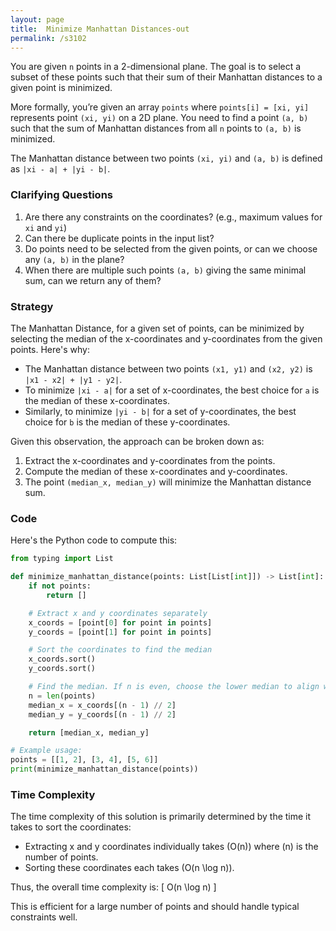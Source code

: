 ```yaml
---
layout: page
title:  Minimize Manhattan Distances-out
permalink: /s3102
---
```


You are given `n` points in a 2-dimensional plane. The goal is to select a subset of these points such that their sum of their Manhattan distances to a given point is minimized.

More formally, you’re given an array `points` where `points[i] = [xi, yi]` represents point `(xi, yi)` on a 2D plane. You need to find a point `(a, b)` such that the sum of Manhattan distances from all `n` points to `(a, b)` is minimized.

The Manhattan distance between two points `(xi, yi)` and `(a, b)` is defined as `|xi - a| + |yi - b|`.

### Clarifying Questions

1. Are there any constraints on the coordinates? (e.g., maximum values for `xi` and `yi`)
2. Can there be duplicate points in the input list?
3. Do points need to be selected from the given points, or can we choose any `(a, b)` in the plane?
4. When there are multiple such points `(a, b)` giving the same minimal sum, can we return any of them?

### Strategy

The Manhattan Distance, for a given set of points, can be minimized by selecting the median of the x-coordinates and y-coordinates from the given points. Here's why:

- The Manhattan distance between two points `(x1, y1)` and `(x2, y2)` is `|x1 - x2| + |y1 - y2|`.
- To minimize `|xi - a|` for a set of x-coordinates, the best choice for `a` is the median of these x-coordinates.
- Similarly, to minimize `|yi - b|` for a set of y-coordinates, the best choice for `b` is the median of these y-coordinates.

Given this observation, the approach can be broken down as:
1. Extract the x-coordinates and y-coordinates from the points.
2. Compute the median of these x-coordinates and y-coordinates.
3. The point `(median_x, median_y)` will minimize the Manhattan distance sum.

### Code

Here's the Python code to compute this:

```python
from typing import List

def minimize_manhattan_distance(points: List[List[int]]) -> List[int]:
    if not points:
        return []

    # Extract x and y coordinates separately
    x_coords = [point[0] for point in points]
    y_coords = [point[1] for point in points]

    # Sort the coordinates to find the median
    x_coords.sort()
    y_coords.sort()

    # Find the median. If n is even, choose the lower median to align with problem requirements.
    n = len(points)
    median_x = x_coords[(n - 1) // 2]
    median_y = y_coords[(n - 1) // 2]

    return [median_x, median_y]

# Example usage:
points = [[1, 2], [3, 4], [5, 6]]
print(minimize_manhattan_distance(points))
```

### Time Complexity

The time complexity of this solution is primarily determined by the time it takes to sort the coordinates:
- Extracting x and y coordinates individually takes \(O(n)\) where \(n\) is the number of points.
- Sorting these coordinates each takes \(O(n \log n)\).

Thus, the overall time complexity is:
\[ O(n \log n) \]

This is efficient for a large number of points and should handle typical constraints well.